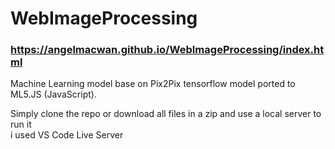 # WebImageProcessing

### https://angelmacwan.github.io/WebImageProcessing/index.html

Machine Learning model base on Pix2Pix tensorflow model ported to ML5.JS (JavaScript).

Simply clone the repo or download all files in a zip and use a local server to run it <br />
i used VS Code Live Server
